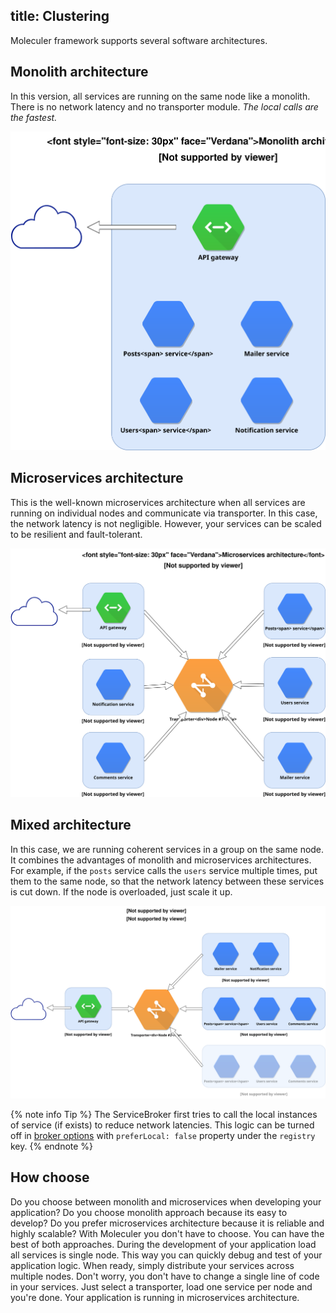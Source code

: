 title: Clustering
---
Moleculer framework supports several software architectures.

## Monolith architecture
In this version, all services are running on the same node like a monolith. There is no network latency and no transporter module. _The local calls are the fastest._

![Monolith architecture](assets/architectures/monolith.svg)

## Microservices architecture
This is the well-known microservices architecture when all services are running on individual nodes and communicate via transporter. In this case, the network latency is not negligible. However, your services can be scaled to be resilient and fault-tolerant.

![Microservices architecture](assets/architectures/microservices.svg)

## Mixed architecture
In this case, we are running coherent services in a group on the same node. It combines the advantages of monolith and microservices architectures. For example, if the `posts` service calls the `users` service multiple times, put them to the same node, so that the network latency between these services is cut down. If the node is overloaded, just scale it up.

![Mixed architecture](assets/architectures/mixed.svg)

{% note info Tip %}
The ServiceBroker first tries to call the local instances of service (if exists) to reduce network latencies. This logic can be turned off in [broker options](configuration.html#Broker-options) with `preferLocal: false` property under the `registry` key.
{% endnote %}

## How choose
Do you choose between monolith and microservices when developing your application? Do you choose monolith approach because its easy to develop? Do you prefer microservices architecture because it is reliable and highly scalable? With Moleculer you don't have to choose. You can have the best of both approaches. During the development of your application load all services is single node. This way you can quickly debug and test of your application logic. When ready, simply distribute your services across multiple nodes. Don't worry, you don't have to change a single line of code in your services. Just select a transporter, load one service per node and you're done. Your application is running in microservices architecture.